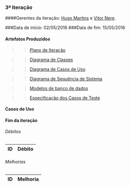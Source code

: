 ### 3ª Iteração

####Gerentes da iteração: [Hugo Martins](https://github.com/hugomartins013) e [Vitor Nere](https://github.com/Vitornere).


###Data de início: 02/05/2016
###Data de fim: 15/05/2016

#### Artefatos Produzidos

>>[Plano de Iteração](https://github.com/vitornere/partiuformar/wiki/Plano-da-Itera%C3%A7%C3%A3o-3)

>>[Diagrama de Classes](https://github.com/vitornere/partiuformar/wiki/Diagrama-de-Classes-3%C2%AA-Itera%C3%A7%C3%A3o)

>>[Diagrama de Casos de Uso](https://github.com/vitornere/partiuformar/wiki/Diagrama-de-Casos-de-Uso-3%C2%AA-Itera%C3%A7%C3%A3o)

>>[Diagrama de Sequência de Sistema](https://github.com/vitornere/partiuformar/wiki/Diagrama-de-Sequ%C3%AAncia-de-Sistema-3%C2%AA-Itera%C3%A7%C3%A3o)

>>[Modelos de banco de dados](https://github.com/vitornere/partiuformar/wiki/Modelos-do-Banco-de-Dados-3%C2%AA-Itera%C3%A7%C3%A3o)

>>[Especificação dos Casos de Teste](https://github.com/vitornere/partiuformar/wiki/Especifica%C3%A7%C3%A3o-dos-Casos-de-Teste-3%C2%AA-Itera%C3%A7%C3%A3o)

#### Casos de Uso


#### Fim da iteração

###### Débitos
ID|Débito|
-------|--------------|

###### Melhorias
ID|Melhoria|
-------|--------------|